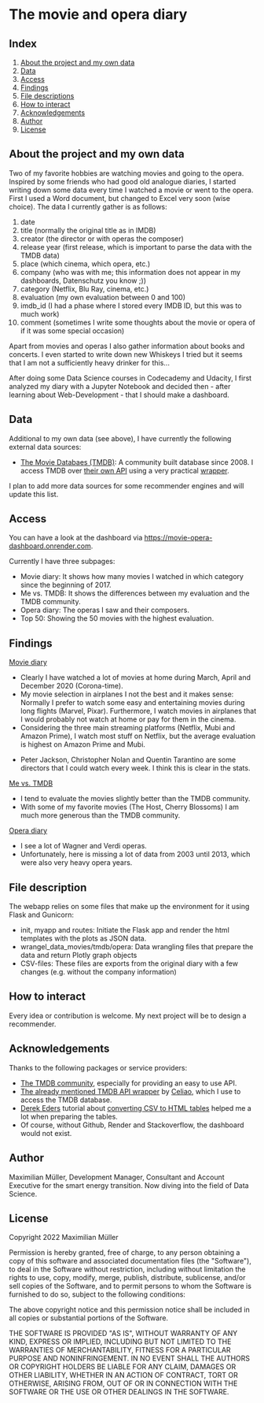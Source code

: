 # The movie and opera diary

## Index

1. [About the project and my own data](#about)
2. [Data](#data)
3. [Access](#access)
4. [Findings](#findings)
4. [File descriptions](#file-description)
5. [How to interact](#interact)
6. [Acknowledgements](#thx)
7. [Author](#author)
8. [License](#license)
   
## <a class="anchor" id = "about">About the project and my own data</a>

Two of my favorite hobbies are watching movies and going to the opera. Inspired by some friends who had good old analogue diaries, I started writing down some data every time 
I watched a movie or went to the opera. First I used a Word document, but changed to Excel very soon (wise choice). The data I currently gather is as follows: 
1. date
2. title (normally the original title as in IMDB)
3. creator (the director or with operas the composer)
4. release year (first release, which is important to parse the data with the TMDB data)
5. place (which cinema, which opera, etc.)
6. company (who was with me; this information does not appear in my dashboards, Datenschutz you know ;))
7. category (Netflix, Blu Ray, cinema, etc.)
8. evaluation (my own evaluation between 0 and 100)
9. imdb_id (I had a phase where I stored every IMDB ID, but this was to much work)
10. comment (sometimes I write some thoughts about the movie or opera of if it was some special occasion)

Apart from movies and operas I also gather information about books and concerts. I even started to write down new Whiskeys I tried but it seems that I am not a sufficiently heavy drinker for this... 

After doing some Data Science courses in Codecademy and Udacity, I first analyzed my diary with a Jupyter Notebook and decided then - after learning about Web-Development - that I should make a dashboard. 


## <a class="anchor" id = "data">Data</a>

Additional to my own data (see above), I have currently the following external data sources: 
* [The Movie Databaes (TMDB)](https://www.themoviedb.org/): A community built database since 2008. I access TMDB over [their own API](https://www.themoviedb.org/documentation/api) using a very practical [wrapper](https://pypi.org/project/tmdbsimple/).

I plan to add more data sources for some recommender engines and will update this list. 


## <a class="anchor" id="access">Access</a>

You can have a look at the dashboard via https://movie-opera-dashboard.onrender.com.

Currently I have three subpages: 
* Movie diary: It shows how many movies I watched in which category since the beginning of 2017. 
* Me vs. TMDB: It shows the differences between my evaluation and the TMDB community. 
* Opera diary: The operas I saw and their composers. 
* Top 50: Showing the 50 movies with the highest evaluation. 


## <a class="anchor" id="findings">Findings</a>

<u>Movie diary</u>

* Clearly I have watched a lot of movies at home during March, April and December 2020 (Corona-time). 
* My movie selection in airplanes I not the best and it makes sense: Normally I prefer to watch some easy and entertaining movies during long flights (Marvel, Pixar). Furthermore, I watch movies in airplanes that I would probably not watch at home or pay for them in the cinema. 
* Considering the three main streaming platforms (Netflix, Mubi and Amazon Prime), I watch most stuff on Netflix, but the average evaluation is highest on Amazon Prime and Mubi. 
+ Peter Jackson, Christopher Nolan and Quentin Tarantino are some directors that I could watch every week. I think this is clear in the stats. 

<u>Me vs. TMDB</u>

* I tend to evaluate the movies slightly better than the TMDB community. 
* With some of my favorite movies (The Host, Cherry Blossoms) I am much more generous than the TMDB community. 


<u>Opera diary</u>

* I see a lot of Wagner and Verdi operas.
* Unfortunately, here is missing a lot of data from 2003 until 2013, which were also very heavy opera years. 


## <a class="anchor" id="file-description">File description</a>

The webapp relies on some files that make up the environment for it using Flask and Gunicorn: 
* init, myapp and routes: Initiate the Flask app and render the html templates with the plots as JSON data. 
* wrangel_data_movies/tmdb/opera: Data wrangling files that prepare the data and return Plotly graph objects
* CSV-files: These files are exports from the original diary with a few changes (e.g. without the company information)


## <a class="anchor" id="interact">How to interact</a>

Every idea or contribution is welcome. My next project will be to design a recommender.


## <a class="anchor" id="thx">Acknowledgements</a>

Thanks to the following packages or service providers: 
* [The TMDB community](https://www.themoviedb.org/), especially for providing an easy to use API. 
* [The already mentioned TMDB API wrapper](https://www.themoviedb.org/) by [Celiao](https://github.com/celiao), which I use to access the TMDB database.
* [Derek Eders](https://github.com/derekeder) tutorial about [converting CSV to HTML tables](https://github.com/derekeder/csv-to-html-table) helped me a lot when 
preparing the tables. 
* Of course, without Github, Render and Stackoverflow, the dashboard would not exist. 


## <a class="anchor" id="author">Author</a>
Maximilian Müller, Development Manager, Consultant and Account Executive for the smart energy transition. Now diving into the field of Data Science.


## <a class="anchor" id="license">License</a>

Copyright 2022 Maximilian Müller

Permission is hereby granted, free of charge, to any person obtaining a copy of this software and associated documentation files (the "Software"), to deal in the Software without restriction, including without limitation the rights to use, copy, modify, merge, publish, distribute, sublicense, and/or sell copies of the Software, and to permit persons to whom the Software is furnished to do so, subject to the following conditions:

The above copyright notice and this permission notice shall be included in all copies or substantial portions of the Software.

THE SOFTWARE IS PROVIDED "AS IS", WITHOUT WARRANTY OF ANY KIND, EXPRESS OR IMPLIED, INCLUDING BUT NOT LIMITED TO THE WARRANTIES OF MERCHANTABILITY, FITNESS FOR A PARTICULAR PURPOSE AND NONINFRINGEMENT. IN NO EVENT SHALL THE AUTHORS OR COPYRIGHT HOLDERS BE LIABLE FOR ANY CLAIM, DAMAGES OR OTHER LIABILITY, WHETHER IN AN ACTION OF CONTRACT, TORT OR OTHERWISE, ARISING FROM, OUT OF OR IN CONNECTION WITH THE SOFTWARE OR THE USE OR OTHER DEALINGS IN THE SOFTWARE.